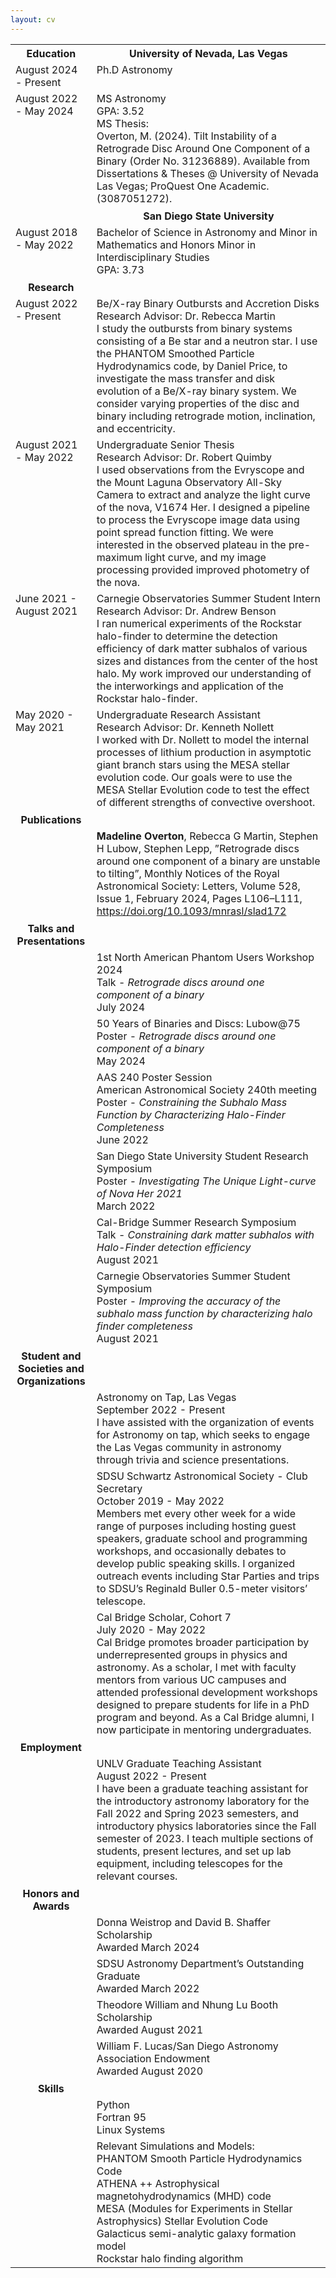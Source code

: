 ```yaml
---
layout: cv
---
```

<style>
table, th, td {
    border: none!important;
    vertical-align: top;
}
</style>

<!-- # Madeline Overton
### Department of Physics and Astronomy
### University of Nevada, Las Vegas
### 4505 S. Maryland Pkwy. <br />Las Vegas, NV 89154-4002
### Email: [overtm2@unlv.nevada.edu](mailto:overtm2@unlv.nevada.edu) -->

<table>
    <tr>
        <th>Education</th>
        <th>University of Nevada, Las Vegas</th>
    </tr>
    <tr>
        <td>August 2024 - Present</td>
        <td>Ph.D Astronomy</td>
    </tr>
    <tr>
        <td>August 2022 - May 2024</td>
        <td>MS Astronomy<br />
        GPA: 3.52<br />
        MS Thesis:<br />
        Overton, M. (2024). Tilt Instability of a Retrograde Disc Around One Component of a Binary (Order No. 31236889). Available from Dissertations & Theses @ University of Nevada Las Vegas; ProQuest One Academic. (3087051272). </td>
    </tr>
    <tr>
        <th></th>
        <th>San Diego State University</th>
    </tr>
    <tr>
        <td>August 2018 - May 2022</td>
        <td>Bachelor of Science in Astronomy and Minor in Mathematics and Honors Minor in Interdisciplinary Studies<br />
        GPA: 3.73</td>
    </tr>
        <th>Research</th>
    <tr>
    <tr>
        <td>August 2022 - Present</td>
        <td>Be/X-ray Binary Outbursts and Accretion Disks<br />
        Research Advisor: Dr. Rebecca Martin<br />
        I study the outbursts from binary systems consisting of a Be star and a neutron star. I use the PHANTOM Smoothed Particle Hydrodynamics code, by Daniel Price, to investigate the mass transfer and disk evolution of a Be/X-ray binary system. We consider varying properties of the disc and binary including retrograde motion, inclination, and eccentricity. </td>
    </tr>
    <tr>
        <td>August 2021 - May 2022</td>
        <td>Undergraduate Senior Thesis<br />
        Research Advisor: Dr. Robert Quimby<br />
        I used observations from the Evryscope and the Mount Laguna Observatory All-Sky Camera to extract and analyze the light curve of the nova, V1674 Her. I designed a pipeline to process the Evryscope image data using point spread function fitting. We were interested in the observed plateau in the pre-maximum light curve, and my image processing provided improved photometry of the nova.</td>
    </tr>
    <tr>
        <td>June 2021 - August 2021</td>
        <td>Carnegie Observatories Summer Student Intern<br />
        Research Advisor: Dr. Andrew Benson  <br />
        I ran numerical experiments of the Rockstar halo-finder to determine the detection efficiency of dark matter subhalos of various sizes and distances from the center of the host halo. My work improved our understanding of the interworkings and application of the Rockstar halo-finder.</td>
    </tr>
        <td>May 2020 - May 2021</td>
        <td>Undergraduate Research Assistant<br />
        Research Advisor: Dr. Kenneth Nollett<br />
        I worked with Dr. Nollett to model the internal processes of lithium production in asymptotic giant branch stars using the MESA stellar evolution code. Our goals were to use the MESA Stellar Evolution code to test the effect of different strengths of convective overshoot.</td>
    </tr>
    <tr>
        <th>Publications</th>
    </tr>
    <tr>
        <td></td>
        <td><strong>Madeline Overton</strong>, Rebecca G Martin, Stephen H Lubow, Stephen Lepp, ”Retrograde discs around one component of a binary are unstable to tilting”, Monthly Notices of the Royal Astronomical Society: Letters, Volume 528, Issue 1, February 2024, Pages L106–L111, <a href='https://doi.org/10.1093/mnrasl/slad172'>https://doi.org/10.1093/mnrasl/slad172</a></td>
    </tr>
    <tr>
        <th>Talks and Presentations</th>
    </tr>
    <tr>
        <td></td>
        <td>1st North American Phantom Users Workshop 2024<br />
        Talk - <i>Retrograde discs around one component of a binary</i><br />
        July 2024</td>
    </tr>
    <tr>
        <td></td>
        <td>50 Years of Binaries and Discs: Lubow@75<br />
        Poster - <i>Retrograde discs around one component of a binary</i><br />
        May 2024</td>
    </tr>
    <tr>
        <td></td>
        <td>AAS 240 Poster Session<br />
        American Astronomical Society 240th meeting<br />
        Poster - <i>Constraining the Subhalo Mass Function by Characterizing Halo-Finder Completeness</i><br />
        June 2022</td>
    </tr>
    <tr>
        <td></td>
        <td>San Diego State University Student Research Symposium<br />
        Poster - <i>Investigating The Unique Light-curve of Nova Her 2021</i><br />
        March 2022</td>
    </tr>
    <tr>
        <td></td>
        <td>Cal-Bridge Summer Research Symposium<br />
        Talk - <i>Constraining dark matter subhalos with Halo-Finder detection efficiency</i><br />
        August 2021</td> 
    </tr>
    <tr>
        <td></td>
        <td>Carnegie Observatories Summer Student Symposium<br />
        Poster - <i>Improving the accuracy of the subhalo mass function by characterizing halo finder completeness</i><br />
        August 2021</td>
    </tr>
    <tr>
        <th>Student and Societies and Organizations</th>
    </tr>
    <tr>
        <td></td>
        <td>Astronomy on Tap, Las Vegas<br />
        September 2022 - Present <br />
        I have assisted with the organization of events for Astronomy on tap, which seeks to engage the Las Vegas community in astronomy through trivia and science presentations. </td>
    </tr>
    <tr>
        <td></td>
        <td>SDSU Schwartz Astronomical Society - Club Secretary<br />
        October 2019 - May 2022<br />
        Members met every other week for a wide range of purposes including hosting guest speakers, graduate school and programming workshops, and occasionally debates to develop public speaking skills. I organized outreach events including Star Parties and trips to SDSU’s Reginald Buller 0.5-meter visitors’ telescope.</td>
    </tr>
    <tr>
        <td></td>
        <td>Cal Bridge Scholar, Cohort 7<br />
        July 2020 - May 2022<br />
        Cal Bridge promotes broader participation by underrepresented groups in physics and astronomy. As a scholar, I met with faculty mentors from various UC campuses and attended professional development workshops designed to prepare students for life in a PhD program and beyond. As a Cal Bridge alumni, I now participate in mentoring undergraduates.</td>
    </tr>
    <tr>
        <th>Employment</th>
    </tr>
    <tr>
        <td></td>
        <td>UNLV Graduate Teaching Assistant<br />
        August 2022 - Present <br />
        I have been a graduate teaching assistant for the introductory astronomy laboratory for the Fall 2022 and Spring 2023 semesters, and introductory physics laboratories since the Fall semester of 2023. I teach multiple sections of students, present lectures, and set up lab equipment, including telescopes for the relevant courses.</td>
    </tr>
    <tr>
        <th>Honors and Awards</th>
    </tr>
    <tr>
        <td></td>
        <td>Donna Weistrop and David B. Shaffer Scholarship<br />
        Awarded March 2024</td>
    </tr>
    <tr>
        <td></td>
        <td>SDSU Astronomy Department’s Outstanding Graduate<br />
        Awarded March 2022</td>
    </tr>
    <tr>
        <td></td>
        <td>Theodore William and Nhung Lu Booth Scholarship<br />
        Awarded August 2021</td>
    </tr>
    <tr>
        <td></td>
        <td>William F. Lucas/San Diego Astronomy Association Endowment<br />
        Awarded August 2020</td>
    </tr>
    <tr>
        <th>Skills</th>
    </tr>
    <tr>
        <td></td>
        <td>Python<br />
        Fortran 95<br />
        Linux Systems</td>
    </tr>
    <tr>
        <td></td>
        <td>Relevant Simulations and Models:<br />
        PHANTOM Smooth Particle Hydrodynamics Code<br />
        ATHENA ++ Astrophysical magnetohydrodynamics (MHD) code<br />
        MESA (Modules for Experiments in Stellar Astrophysics) Stellar Evolution Code<br />
        Galacticus semi-analytic galaxy formation model<br />
        Rockstar halo finding algorithm</td>
    </tr>
</table>